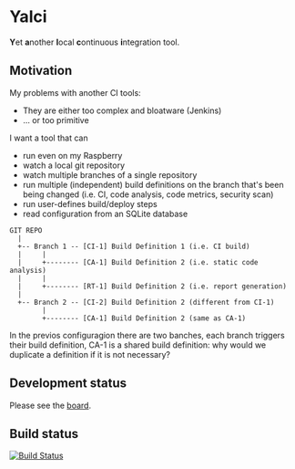 # Yalci
**Y**et **a**nother **l**ocal **c**ontinuous **i**ntegration tool.

## Motivation

My problems with another CI tools:
* They are either too complex and bloatware (Jenkins)
* ... or too primitive

I want a tool that can

* run even on my Raspberry
* watch a local git repository
* watch multiple branches of a single repository
* run multiple (independent) build definitions on the branch that's been being changed (i.e. CI, code analysis, code metrics, security scan)
* run user-defines build/deploy steps
* read configuration from an SQLite database

```
GIT REPO
  |
  +-- Branch 1 -- [CI-1] Build Definition 1 (i.e. CI build)
  |     |
  |     +-------- [CA-1] Build Definition 2 (i.e. static code analysis)
  |     |
  |     +-------- [RT-1] Build Definition 2 (i.e. report generation)
  |
  +-- Branch 2 -- [CI-2] Build Definition 2 (different from CI-1)
        |
        +-------- [CA-1] Build Definition 2 (same as CA-1)
```

In the previos configuragion there are two banches, each branch triggers their build definition, CA-1 is a shared build definition: why would we duplicate a definition if it is not necessary?

## Development status

Please see the [board](https://github.com/fuszenecker/Yalci/projects/1).

## Build status

[![Build Status](https://travis-ci.org/fuszenecker/Yalci.svg?branch=master)](https://travis-ci.org/fuszenecker/Yalci)
